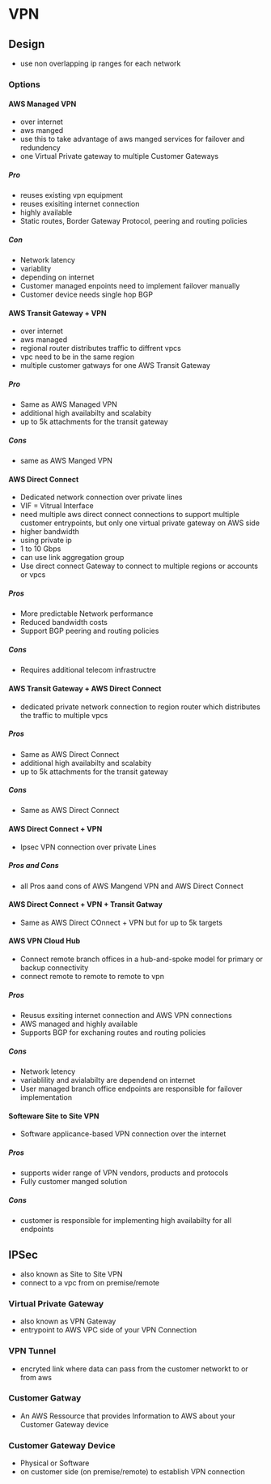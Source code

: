 # VPN
## Design
- use non overlapping ip ranges for each network

### Options

#### AWS Managed VPN
- over internet
- aws manged
- use this to take advantage of aws manged services for failover and redundency
- one Virtual Private gateway to multiple Customer Gateways

##### Pro
- reuses existing vpn equipment
- reuses exisiting internet connection
- highly available
- Static routes, Border Gateway Protocol, peering and routing policies
##### Con
- Network latency
- variablity
- depending on internet
- Customer managed enpoints need to implement failover manually
- Customer device needs single hop BGP
#### AWS Transit Gateway + VPN
- over internet
- aws managed
- regional router distributes traffic to diffrent vpcs
- vpc need to be in the same region
- multiple customer gatways for one AWS Transit Gateway
##### Pro
- Same as AWS Managed VPN
- additional high availabilty and scalabity 
- up to 5k attachments for the transit gateway
##### Cons
- same as AWS Manged VPN
#### AWS Direct Connect
- Dedicated network connection over private lines
- VIF = Vitrual Interface
- need multiple aws direct connect connections to support multiple customer entrypoints, but only one virtual private gateway on AWS side
- higher bandwidth
- using private ip
- 1 to 10 Gbps
- can use link aggregation group
- Use direct connect Gateway to connect to multiple regions or accounts or vpcs

##### Pros
- More predictable Network performance
- Reduced bandwidth costs
- Support BGP peering and routing policies
##### Cons
- Requires additional telecom infrastructre
#### AWS Transit Gateway + AWS Direct Connect
- dedicated private network connection to region router which distributes the traffic to multiple vpcs
##### Pros
- Same as AWS Direct Connect
- additional high availabilty and scalabity 
- up to 5k attachments for the transit gateway
##### Cons
- Same as AWS Direct Connect
#### AWS Direct Connect + VPN
- Ipsec VPN connection over private Lines
##### Pros and Cons
- all Pros aand cons of AWS Mangend VPN and AWS Direct Connect
#### AWS Direct Connect + VPN + Transit Gatway
- Same as AWS Direct COnnect + VPN but for up to 5k targets
#### AWS VPN Cloud Hub
- Connect remote branch offices in a hub-and-spoke model for primary or backup connectivity
- connect remote to remote to remote to vpn
##### Pros
- Reusus exsiting internet connection and AWS VPN connections
- AWS managed and highly available
- Supports BGP for exchaning routes and routing policies
##### Cons 
- Network letency
- variablility and avialabilty are dependend on internet
- User managed branch office endpoints are responsible for failover implementation
#### Softeware Site to Site VPN
- Software applicance-based VPN connection over the internet
##### Pros
- supports wider range of VPN vendors, products and protocols
- Fully customer manged solution
##### Cons
- customer is responsible for implementing high availabilty for all endpoints

## IPSec
- also known as Site to Site VPN
- connect to a vpc from on premise/remote
### Virtual Private Gateway
-  also known as VPN Gateway
- entrypoint to AWS VPC side of your VPN Connection
### VPN Tunnel
- encryted link where data can pass from the customer networkt to or from aws
### Customer Gatway
- An AWS Ressource that provides Information to AWS about your Customer Gateway device
### Customer Gateway Device
- Physical or Software
- on customer side (on premise/remote) to establish VPN connection


